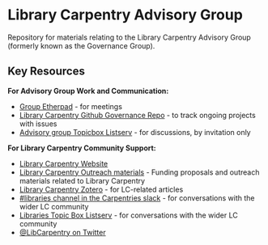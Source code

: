 # Library Carpentry Advisory Group
Repository for materials relating to the Library Carpentry Advisory Group (formerly known as the Governance Group).

## Key Resources

**For Advisory Group Work and Communication:**
- [Group Etherpad](https://pad.carpentries.org/lc-advisory-group) - for meetings
- [Library Carpentry Github Governance Repo](https://github.com/LibraryCarpentry/governance/issues) - to track ongoing projects with issues
- [Advisory group Topicbox Listserv](https://carpentries.topicbox.com/groups/library-advisory-group ) - for discussions, by invitation only

**For Library Carpentry Community Support:**
- [Library Carpentry Website](https://librarycarpentry.org/)
- [Library Carpentry Outreach materials](https://github.com/LibraryCarpentry/governance/tree/master/proposals) - Funding proposals and outreach materials related to Library Carpentry
- [Library Carpentry Zotero](https://www.zotero.org/groups/2540224/librarycarpentry ) - for LC-related articles
- [#libraries channel in the Carpentries slack](https://swc-slack-invite.herokuapp.com/) - for conversations with the wider LC community
- [Libraries Topic Box Listserv](https://carpentries.topicbox.com/groups/discuss-library-carpentry) - for conversations with the wider LC community
- [@LibCarpentry on Twitter](https://twitter.com/LibCarpentry) 
